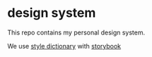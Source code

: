 # design system

This repo contains my personal design system.

We use [style dictionary](https://amzn.github.io/style-dictionary/#/quick_start) with [storybook](https://storybook.js.org/)

